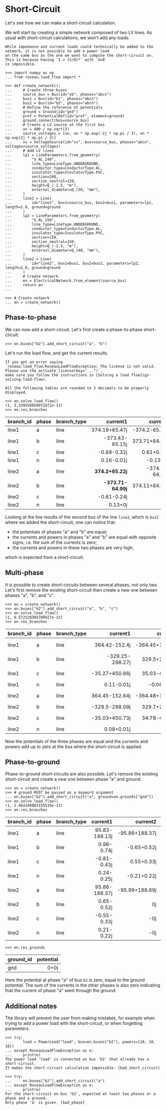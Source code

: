 # Short-Circuit

Let's see how we can make a short-circuit calculation.

We will start by creating a simple network composed of two LV lines. As usual with short-circuit calculations, we
won't add any loads.

```{note}
While impedance and current loads could technically be added to the network, it is not possible to add a power load
on the same bus as the one we want to compute the short-circuit on. This is because having `I = (S/U)*` with `U=0`
is impossible.
```

```pycon
>>> import numpy as np
... from roseau.load_flow import *

>>> def create_network():
...     # Create three buses
...     source_bus = Bus(id="sb", phases="abcn")
...     bus1 = Bus(id="b1", phases="abcn")
...     bus2 = Bus(id="b2", phases="abcn")
...     # Define the reference of potentials
...     ground = Ground(id="gnd")
...     pref = PotentialRef(id="pref", element=ground)
...     ground.connect(bus=source_bus)
...     # Create a LV source at the first bus
...     un = 400 / np.sqrt(3)
...     source_voltages = [un, un * np.exp(-2j * np.pi / 3), un * np.exp(2j * np.pi / 3)]
...     vs = VoltageSource(id="vs", bus=source_bus, phases="abcn", voltages=source_voltages)
...     # Add LV lines
...     lp1 = LineParameters.from_geometry(
...         "U_AL_240",
...         line_type=LineType.UNDERGROUND,
...         conductor_type=ConductorType.AL,
...         insulator_type=InsulatorType.PVC,
...         section=240,
...         section_neutral=120,
...         height=Q_(-1.5, "m"),
...         external_diameter=Q_(50, "mm"),
...     )
...     line1 = Line(
...         id="line1", bus1=source_bus, bus2=bus1, parameters=lp1, length=1.0, ground=ground
...     )
...     lp2 = LineParameters.from_geometry(
...         "U_AL_150",
...         line_type=LineType.UNDERGROUND,
...         conductor_type=ConductorType.AL,
...         insulator_type=InsulatorType.PVC,
...         section=150,
...         section_neutral=150,
...         height=Q_(-1.5, "m"),
...         external_diameter=Q_(40, "mm"),
...     )
...     line2 = Line(
...         id="line2", bus1=bus1, bus2=bus2, parameters=lp2, length=2.0, ground=ground
...     )
...     # Create network
...     en = ElectricalNetwork.from_element(source_bus)
...     return en
...

>>> # Create network
... en = create_network()
```

## Phase-to-phase

We can now add a short-circuit. Let's first create a phase-to-phase short-circuit:

```pycon
>>> en.buses["b2"].add_short_circuit("a", "b")
```

Let's run the load flow, and get the current results.

```{note}
If you get an error saying
`roseau.load_flow.RoseauLoadFlowException: The license is not valid. Please use the activate_license(key="...")`,
make sure you follow the instructions in [Solving a load flow](gs-solving-load-flow).
```

```{note}
All the following tables are rounded to 2 decimals to be properly displayed.
```

```pycon
>>> en.solve_load_flow()
(1, 3.339550858072471e-13)
>>> en.res_branches
```

| branch_id | phase | branch_type |           current1 |        current2 |             power1 |                  power2 |      potential1 |        potential2 |
| :-------- | :---- | :---------- | -----------------: | --------------: | -----------------: | ----------------------: | --------------: | ----------------: |
| line1     | a     | line        |      374.19+65.47j |  -374.2-65.22j) |  86414.44-15119.6j |     -69427.92+23726.69j |       230.94-0j |     190.79-30.15j |
| line1     | b     | line        |     -373.43-65.15j |  373.71+64.99j) | 56149.99+67164.05j |     -39212.61-58608.72j |    -115.47-200j |    -75.38-169.94j |
| line1     | c     | line        |        -0.88-0.32j |     0.61+0.24j) |      37.17-214.38j |          -22.32+155.56j |    -115.47+200j |   -116.82+208.22j |
| line1     | n     | line        |         0.16-0.01j |       -0.13-0j) |                 0j |             -0.17+1.03j |              0j |        1.38-8.15j |
| line2     | a     | line        |   **374.2+65.22j** | -374.11-64.94j) | 69427.92-23726.69j | **-15076.23+41188.79j** |   190.79-30.15j | **57.67-100.09j** |
| line2     | b     | line        | **-373.71-64.99j** |  374.11+64.94j) | 39212.61+58608.72j |  **15076.23-41188.79j** |  -75.38-169.94j | **57.67-100.09j** |
| line2     | c     | line        |        -0.61-0.24j |             -0j |      22.32-155.56j |                   -0-0j | -116.82+208.22j |   -119.55+224.61j |
| line2     | n     | line        |            0.13+0j |             -0j |         0.17-1.03j |                     -0j |      1.38-8.15j |       4.18-24.45j |

Looking at the line results of the second bus of the line `line2`, which is `bus2` where we added the short-circuit,
one can notice that:

- the potentials of phases "a" and "b" are equal;
- the currents and powers in phases "a" and "b" are equal with opposite signs, i.e. the sum of the currents is zero;
- the currents and powers in these two phases are very high;

which is expected from a short-circuit.

## Multi-phase

It is possible to create short-circuits between several phases, not only two. Let's first remove the existing
short-circuit then create a new one between phases "a", "b", and "c".

```pycon
>>> en = create_network()
>>> en.buses["b2"].add_short_circuit("a", "b", "c")
>>> en.solve_load_flow()
(1, 6.572520305780927e-13)
>>> en.res_branches
```

| branch_id | phase | branch_type |        current1 |        current2 |             power1 |              power2 |     potential1 |      potential2 |
| :-------- | :---- | :---------- | --------------: | --------------: | -----------------: | ------------------: | -------------: | --------------: |
| line1     | a     | line        |   364.42-152.4j | -364.45+152.64j | 84159.75+35195.32j | -62323.26-24107.78j |      230.94-0j |    169.06-4.66j |
| line1     | b     | line        | -329.25-298.27j |   329.5+298.09j | 97671.94+31407.98j | -74421.29-19633.88j |   -115.47-200j |  -94.56-145.13j |
| line1     | c     | line        |  -35.27+450.66j |   35.03-450.73j | 94203.88+44984.19j | -73584.22-31005.25j |   -115.47+200j |  -80.99+156.96j |
| line1     | n     | line        |      0.11-0.01j |     -0.08-0.01j |                 0j |          -0.5+0.64j |             0j |      6.47-7.18j |
| line2     | a     | line        |  364.45-152.64j | -364.48+152.85j | 62323.26+24107.78j |     3461.67-1626.3j |   169.06-4.66j | **-6.49+7.18j** |
| line2     | b     | line        |  -329.5-298.09j |   329.7+297.94j | 74421.29+19633.88j |       1.41+4300.23j | -94.56-145.13j | **-6.49+7.18j** |
| line2     | c     | line        |  -35.03+450.73j |   34.78-450.79j | 73584.22+31005.25j |   -3463.08-2673.93j | -80.99+156.96j | **-6.49+7.18j** |
| line2     | n     | line        |      0.08+0.01j |             -0j |          0.5-0.64j |                 -0j |     6.47-7.18j |    19.44-21.56j |

Now the potentials of the three phases are equal and the currents and powers add up to zero at the bus where the
short-circuit is applied.

## Phase-to-ground

Phase-to-ground short-circuits are also possible. Let's remove the existing short-circuit and create a new one
between phase "a" and ground.

```pycon
>>> en = create_network()
>>> # ground MUST be passed as a keyword argument
... en.buses["b2"].add_short_circuit("a", ground=en.grounds["gnd"])
>>> en.solve_load_flow()
(1, 2.464140003155535e-13)
>>> en.res_branches
```

| branch_id | phase | branch_type |      current1 |       current2 |             power1 |            power2 |      potential1 |      potential2 |
| :-------- | :---- | :---------- | ------------: | -------------: | -----------------: | ----------------: | --------------: | --------------: |
| line1     | a     | line        | 95.83-188.13j | -95.86+188.37j | 22130.38+43446.19j | -16871.5-29433.8j |       230.94+0j |    160.32-7.98j |
| line1     | b     | line        |    0.96-0.74j |    -0.65+0.52j |      36.74-277.43j |    -10.48+232.63j |    -115.47-200j | -163.66-224.36j |
| line1     | c     | line        |   -0.81-0.43j |     0.55+0.33j |       8.47-212.03j |    -29.32+150.27j |    -115.47+200j | -159.37+177.78j |
| line1     | n     | line        |    0.24-0.25j |    -0.21+0.22j |                 0j |       4.52+15.58j |              0j |   -48.11-24.34j |
| line2     | a     | line        | 95.86-188.37j | -95.99+188.69j |   16871.5+29433.8j |               -0j |    160.32-7.98j |          **0j** |
| line2     | b     | line        |    0.65-0.52j |             0j |      10.48-232.63j |             -0-0j | -163.66-224.36j |  -265.1-275.72j |
| line2     | c     | line        |   -0.55-0.33j |            -0j |      29.32-150.27j |             -0-0j | -159.37+177.78j | -252.37+130.63j |
| line2     | n     | line        |    0.21-0.22j |            -0j |       -4.52-15.58j |             -0-0j |   -48.11-24.34j |  -149.45-75.72j |

```pycon
>>> en.res_grounds
```

| ground_id | potential |
| :-------- | --------: |
| gnd       |      0+0j |

Here the potential at phase "a" of bus `b2` is zero, equal to the ground potential. The sum of the currents in the
other phases is also zero indicating that the current of phase "a" went through the ground.

## Additional notes

The library will prevent the user from making mistakes, for example when trying to add a power load with the
short-circuit, or when forgetting parameters.

```pycon
>>> try:
...     load = PowerLoad("load", bus=en.buses["b2"], powers=[10, 10, 10])
... except RoseauLoadFlowException as e:
...     print(e)
The power load 'load' is connected on bus 'b2' that already has a short-circuit.
It makes the short-circuit calculation impossible. [bad_short_circuit]
```

```pycon
>>> try:
...     en.buses["b2"].add_short_circuit("a")
... except RoseauLoadFlowException as e:
...     print(e)
For the short-circuit on bus 'b2', expected at least two phases or a phase and a ground.
Only phase 'a' is given. [bad_phase]
```
